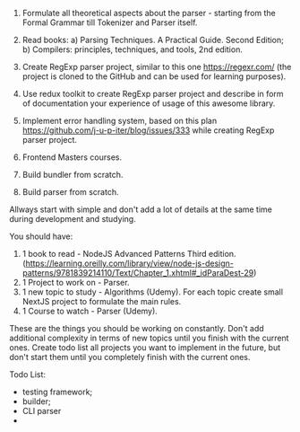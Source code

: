 1. Formulate all theoretical aspects about the parser - starting from the Formal Grammar till Tokenizer and Parser itself.
2. Read books: a) Parsing Techniques. A Practical Guide. Second Edition; b) Compilers: principles, techniques, and tools, 2nd edition.
3. Create RegExp parser project, similar to this one https://regexr.com/ (the project is cloned to the GitHub and can be used for learning purposes).
4. Use redux toolkit to create RegExp parser project and describe in form of documentation your experience of usage of this awesome library.
5. Implement error handling system, based on this plan https://github.com/j-u-p-iter/blog/issues/333 while creating RegExp parser project.



1. Frontend Masters courses.
2. Build bundler from scratch.
3. Build parser from scratch.


Allways start with simple and don't add a lot of details at the same time during development and studying.

You should have:

1. 1 book to read - NodeJS Advanced Patterns Third edition. (https://learning.oreilly.com/library/view/node-js-design-patterns/9781839214110/Text/Chapter_1.xhtml#_idParaDest-29)
2. 1 Project to work on - Parser.
3. 1 new topic to study - Algorithms (Udemy). For each topic create small NextJS project to formulate the main rules.
4. 1 Course to watch - Parser (Udemy).


These are the things you should be working on constantly. Don't add additional complexity in terms of new topics until you finish with the current ones.
Create todo list all projects you want to implement in the future, but don't start them until you completely finish with the current ones.

Todo List:

- testing framework;
- builder;
- CLI parser
- 
